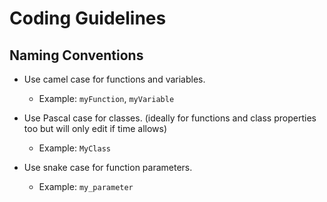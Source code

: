 # Coding Guidelines

## Naming Conventions

- Use camel case for functions and variables.
	- Example: `myFunction`, `myVariable`

- Use Pascal case for classes. (ideally for functions and class properties too but will only edit if time allows)
	- Example: `MyClass`

- Use snake case for function parameters.
	- Example: `my_parameter`